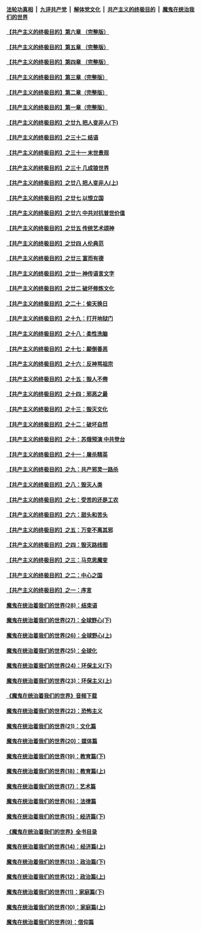 

####  [法轮功真相](../../../../basic/blob/master/README.md?t=07081531) &nbsp;|&nbsp; [九评共产党](../../../../9ping.md/blob/master/README.md?t=07081531) &nbsp;|&nbsp; [解体党文化](../../../../jtdwh.md/blob/master/README.md?t=07081531)  &nbsp;|&nbsp; [共产主义的终极目的](../../../../gczydzjmd.md/blob/master/README.md?t=07081531) &nbsp;|&nbsp; [魔鬼在统治我们的世界](../../../../mgztzwmdsj.md/blob/master/README.md?t=07081531) 

#### [【共产主义的终极目的】第六章 （完整版）](../pages/nsc422/n11428913.md?t=07081531) 

#### [【共产主义的终极目的】第五章 （完整版）](../pages/nsc422/n11428912.md?t=07081531) 

#### [【共产主义的终极目的】第四章 （完整版）](../pages/nsc422/n11428907.md?t=07081531) 

#### [【共产主义的终极目的】第三章（完整版）](../pages/nsc422/n11428848.md?t=07081531) 

#### [【共产主义的终极目的】第二章（完整版）](../pages/nsc422/n11428831.md?t=07081531) 

#### [【共产主义的终极目的】第一章（完整版）](../pages/nsc422/n11417651.md?t=07081531) 

#### [【共产主义的终极目的】之廿九 把人变非人(下)](../pages/nsc422/n11344140.md?t=07081531) 

#### [【共产主义的终极目的】之三十二 结语](../pages/nsc422/n11360535.md?t=07081531) 

#### [【共产主义的终极目的】之三十一 末世景观](../pages/nsc422/n11351129.md?t=07081531) 

#### [【共产主义的终极目的】之三十 几成狼世界](../pages/nsc422/n11348280.md?t=07081531) 

#### [【共产主义的终极目的】之廿八 把人变非人(上)](../pages/nsc422/n11340492.md?t=07081531) 

#### [【共产主义的终极目的】之廿七 以恨立国](../pages/nsc422/n11336944.md?t=07081531) 

#### [【共产主义的终极目的】之廿六 中共对抗普世价值](../pages/nsc422/n11324785.md?t=07081531) 

#### [【共产主义的终极目的】之廿五 传统艺术颂神](../pages/nsc422/n11296396.md?t=07081531) 

#### [【共产主义的终极目的】之廿四 人伦典范](../pages/nsc422/n11296397.md?t=07081531) 

#### [【共产主义的终极目的】之廿三 富而有德](../pages/nsc422/n11283598.md?t=07081531) 

#### [【共产主义的终极目的】之廿一 神传语言文字](../pages/nsc422/n11263265.md?t=07081531) 

#### [【共产主义的终极目的】之廿二 破坏修炼文化](../pages/nsc422/n11245728.md?t=07081531) 

#### [【共产主义的终极目的】之二十：偷天换日](../pages/nsc422/n11238846.md?t=07081531) 

#### [【共产主义的终极目的】之十九：打开地狱门](../pages/nsc422/n11206376.md?t=07081531) 

#### [【共产主义的终极目的】之十八：柔性洗脑](../pages/nsc422/n11199994.md?t=07081531) 

#### [【共产主义的终极目的】之十七：颠倒善恶](../pages/nsc422/n11179782.md?t=07081531) 

#### [【共产主义的终极目的】之十六：反神骂祖宗](../pages/nsc422/n11166798.md?t=07081531) 

#### [【共产主义的终极目的】之十五：毁人不倦](../pages/nsc422/n11166792.md?t=07081531) 

#### [【共产主义的终极目的】之十四：邪恶之最](../pages/nsc422/n11150249.md?t=07081531) 

#### [【共产主义的终极目的】之十三：毁灭文化](../pages/nsc422/n11135227.md?t=07081531) 

#### [【共产主义的终极目的】之十二：破坏自然](../pages/nsc422/n11135214.md?t=07081531) 

#### [【共产主义的终极目的】之十：苏俄预演 中共登台](../pages/nsc422/n11118424.md?t=07081531) 

#### [【共产主义的终极目的】之十一：屠杀精英](../pages/nsc422/n11118442.md?t=07081531) 

#### [【共产主义的终极目的】之九：共产邪灵一路杀](../pages/nsc422/n11114139.md?t=07081531) 

#### [【共产主义的终极目的】之八：毁灭人类](../pages/nsc422/n11108503.md?t=07081531) 

#### [【共产主义的终极目的】之七：受苦的还是工农](../pages/nsc422/n11101809.md?t=07081531) 

#### [【共产主义的终极目的】之六：甜头和苦头](../pages/nsc422/n11096971.md?t=07081531) 

#### [【共产主义的终极目的】之五：万变不离其邪](../pages/nsc422/n11091285.md?t=07081531) 

#### [【共产主义的终极目的】之四：毁灭路线图](../pages/nsc422/n11086284.md?t=07081531) 

#### [【共产主义的终极目的】之三：马克思魔变](../pages/nsc422/n11061941.md?t=07081531) 

#### [【共产主义的终极目的】之二：中心之国](../pages/nsc422/n11047728.md?t=07081531) 

#### [【共产主义的终极目的】之一：序言](../pages/nsc422/n11086077.md?t=07081531) 

#### [魔鬼在统治着我们的世界(28)：结束语](../pages/nsc422/n10936246.md?t=07081531) 

#### [魔鬼在统治着我们的世界(27)：全球野心(下)](../pages/nsc422/n10928319.md?t=07081531) 

#### [魔鬼在统治着我们的世界(26)：全球野心(上)](../pages/nsc422/n10900318.md?t=07081531) 

#### [魔鬼在统治着我们的世界(25)：全球化](../pages/nsc422/n10788205.md?t=07081531) 

#### [魔鬼在统治着我们的世界(24)：环保主义(下)](../pages/nsc422/n10695307.md?t=07081531) 

#### [魔鬼在统治着我们的世界(23)：环保主义(上)](../pages/nsc422/n10688613.md?t=07081531) 

#### [《魔鬼在统治着我们的世界》音频下载](../pages/nsc422/n10635553.md?t=07081531) 

#### [魔鬼在统治着我们的世界(22)：恐怖主义](../pages/nsc422/n10614727.md?t=07081531) 

#### [魔鬼在统治着我们的世界(21)：文化篇](../pages/nsc422/n10597706.md?t=07081531) 

#### [魔鬼在统治着我们的世界(20)：媒体篇](../pages/nsc422/n10586579.md?t=07081531) 

#### [魔鬼在统治着我们的世界(19)：教育篇(下)](../pages/nsc422/n10564808.md?t=07081531) 

#### [魔鬼在统治着我们的世界(18)：教育篇(上)](../pages/nsc422/n10526970.md?t=07081531) 

#### [魔鬼在统治着我们的世界(17)：艺术篇](../pages/nsc422/n10499093.md?t=07081531) 

#### [魔鬼在统治着我们的世界(16)：法律篇](../pages/nsc422/n10485969.md?t=07081531) 

#### [魔鬼在统治着我们的世界(15)：经济篇(下)](../pages/nsc422/n10469975.md?t=07081531) 

#### [《魔鬼在统治着我们的世界》全书目录](../pages/nsc422/n10464261.md?t=07081531) 

#### [魔鬼在统治着我们的世界(14)：经济篇(上)](../pages/nsc422/n10457370.md?t=07081531) 

#### [魔鬼在统治着我们的世界(13)：政治篇(下)](../pages/nsc422/n10448270.md?t=07081531) 

#### [魔鬼在统治着我们的世界(12)：政治篇(上)](../pages/nsc422/n10444576.md?t=07081531) 

#### [魔鬼在统治着我们的世界(11)：家庭篇(下)](../pages/nsc422/n10440961.md?t=07081531) 

#### [魔鬼在统治着我们的世界(10)：家庭篇(上)](../pages/nsc422/n10435448.md?t=07081531) 

#### [魔鬼在统治着我们的世界(9)：信仰篇](../pages/nsc422/n10432159.md?t=07081531) 

